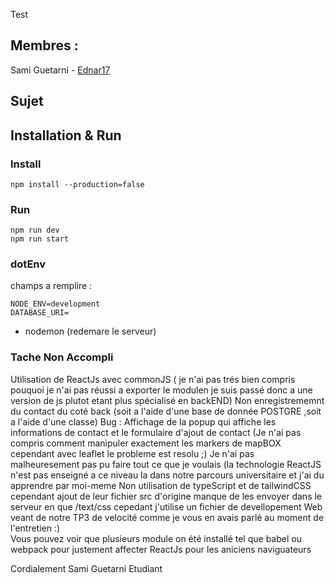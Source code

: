 Test
## Membres :
Sami Guetarni - [Ednar17](https://github.com/Ednar17)  
## Sujet

## Installation & Run
### Install
```
npm install --production=false
```
### Run
```
npm run dev
npm run start
```

### dotEnv
champs a remplire :
```
NODE_ENV=development
DATABASE_URI=
```
- nodemon (redemare le serveur)

### Tache Non Accompli


Utilisation de ReactJs avec commonJS ( je n'ai pas trés bien compris pouquoi 
je n'ai pas réussi a exporter le modulen je suis passé donc a une version de js plutot 
etant plus spécialisé en backEND)
Non enregistrememnt du contact du coté back (soit a l'aide d'une base de donnée POSTGRE
,soit a l'aide d'une classe)
Bug : Affichage de la popup qui affiche les informations de contact et le formulaire d'ajout de contact
(Je n'ai pas compris comment manipuler exactement les markers de mapBOX cependant avec leaflet
le probleme est resolu ;) 
Je n'ai pas malheuresement pas pu faire tout ce que je voulais (la technologie ReactJS n'est pas enseigné 
a ce niveau la dans notre parcours universitaire et j'ai du apprendre par moi-meme
Non utilisation de typeScript et de tailwindCSS cependant ajout de leur fichier src d'origine 
manque de les envoyer dans le serveur en que /text/css cepedant j'utilise un fichier de devellopement
Web veant de notre TP3 de velocité comme je vous en avais parlé au moment de l'entretien :)  
Vous pouvez voir que plusieurs module on été installé tel que babel ou webpack pour justement affecter ReactJs pour les aniciens naviguateurs 


Cordialement 
Sami Guetarni 
Etudiant 



